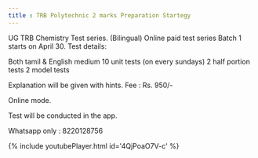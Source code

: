 ```yaml
---
title : TRB Polytechnic 2 marks Preparation Startegy
---
```


UG TRB Chemistry Test series. (Bilingual)
Online paid test series Batch 1 starts on April 30.
Test details:

Both tamil & English medium
10 unit tests (on every sundays)
2 half portion tests
2 model tests

Explanation will be given with hints.
Fee : Rs. 950/-

Online mode.

Test will be conducted in the app.

Whatsapp only : 8220128756



{% include youtubePlayer.html id='4QjPoaO7V-c' %}
